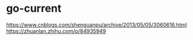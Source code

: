 # go-current
https://www.cnblogs.com/shenguanpu/archive/2013/05/05/3060616.html  
https://zhuanlan.zhihu.com/p/84935949  
